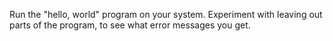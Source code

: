 Run the "hello, world" program on your system.
Experiment with leaving out parts of the program, to see what error messages you get.
